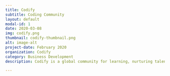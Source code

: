 ```yaml
---
title: Codify
subtitle: Coding Community
layout: default
modal-id: 1
date: 2020-03-08
img: codify.png
thumbnail: codify-thumbnail.png
alt: image-alt
project-date: February 2020
organization: Codify
category: Business Development
description: Codify is a global community for learning, nurturing talent, and developing software applications. Housed on Quora, Codify is buzzing with acitivity from the contributions of community members, who are sharing content, insights, and lessons on best practices for clean coding. Experts in the community are leading business development initiatives by pitching to corporations, institutions, and investors.  

---
```

